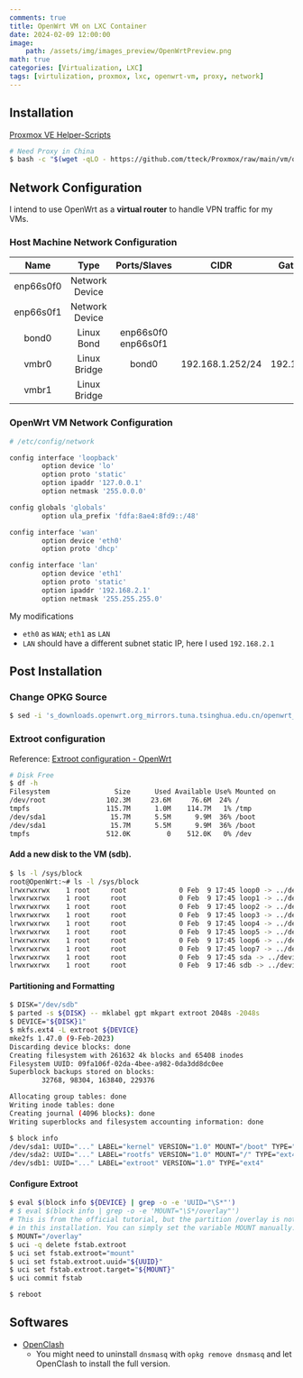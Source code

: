 ```yaml
---
comments: true
title: OpenWrt VM on LXC Container
date: 2024-02-09 12:00:00
image:
    path: /assets/img/images_preview/OpenWrtPreview.png
math: true
categories: [Virtualization, LXC]
tags: [virtulization, proxmox, lxc, openwrt-vm, proxy, network]
---
```


## Installation

[Proxmox VE Helper-Scripts](https://tteck.github.io/Proxmox/)

```bash
# Need Proxy in China
$ bash -c "$(wget -qLO - https://github.com/tteck/Proxmox/raw/main/vm/openwrt.sh)"
```

## Network Configuration

I intend to use OpenWrt as a **virtual router** to handle VPN traffic for my VMs.

### Host Machine Network Configuration

|   Name    |      Type      |    Ports/Slaves     |       CIDR       |   Gateway   |   Comment   |
| :-------: | :------------: | :-----------------: | :--------------: | :---------: | :---------: |
| enp66s0f0 | Network Device |                     |                  |             |             |
| enp66s0f1 | Network Device |                     |                  |             |             |
|   bond0   |   Linux Bond   | enp66s0f0 enp66s0f1 |                  |             |             |
|   vmbr0   |  Linux Bridge  |        bond0        | 192.168.1.252/24 | 192.168.1.1 | Main Bridge |
|   vmbr1   |  Linux Bridge  |                     |                  |             | OpenWrt-LAN |

### OpenWrt VM Network Configuration

```bash
# /etc/config/network

config interface 'loopback'
        option device 'lo'
        option proto 'static'
        option ipaddr '127.0.0.1'
        option netmask '255.0.0.0'

config globals 'globals'
        option ula_prefix 'fdfa:8ae4:8fd9::/48'

config interface 'wan'
        option device 'eth0'
        option proto 'dhcp'

config interface 'lan'
        option device 'eth1'
        option proto 'static'
        option ipaddr '192.168.2.1'
        option netmask '255.255.255.0'
```

My modifications

- `eth0` as `WAN`; `eth1` as `LAN`
- `LAN` should have a different subnet static IP, here I used `192.168.2.1`

## Post Installation

### Change OPKG Source

```bash
$ sed -i 's_downloads.openwrt.org_mirrors.tuna.tsinghua.edu.cn/openwrt_' /etc/opkg/distfeeds.conf
```

### Extroot configuration

Reference: [Extroot configuration - OpenWrt](https://openwrt.org/docs/guide-user/additional-software/extroot_configuration)

```bash
# Disk Free
$ df -h
Filesystem                Size      Used Available Use% Mounted on
/dev/root               102.3M     23.6M     76.6M  24% /
tmpfs                   115.7M      1.0M    114.7M   1% /tmp
/dev/sda1                15.7M      5.5M      9.9M  36% /boot
/dev/sda1                15.7M      5.5M      9.9M  36% /boot
tmpfs                   512.0K         0    512.0K   0% /dev
```
#### Add a new disk to the VM (sdb).
```bash
$ ls -l /sys/block
root@OpenWrt:~# ls -l /sys/block
lrwxrwxrwx    1 root     root             0 Feb  9 17:45 loop0 -> ../devices/virtual/block/loop0
lrwxrwxrwx    1 root     root             0 Feb  9 17:45 loop1 -> ../devices/virtual/block/loop1
lrwxrwxrwx    1 root     root             0 Feb  9 17:45 loop2 -> ../devices/virtual/block/loop2
lrwxrwxrwx    1 root     root             0 Feb  9 17:45 loop3 -> ../devices/virtual/block/loop3
lrwxrwxrwx    1 root     root             0 Feb  9 17:45 loop4 -> ../devices/virtual/block/loop4
lrwxrwxrwx    1 root     root             0 Feb  9 17:45 loop5 -> ../devices/virtual/block/loop5
lrwxrwxrwx    1 root     root             0 Feb  9 17:45 loop6 -> ../devices/virtual/block/loop6
lrwxrwxrwx    1 root     root             0 Feb  9 17:45 loop7 -> ../devices/virtual/block/loop7
lrwxrwxrwx    1 root     root             0 Feb  9 17:45 sda -> ../devices/.../sda
lrwxrwxrwx    1 root     root             0 Feb  9 17:46 sdb -> ../devices/.../sdb
```

#### Partitioning and Formatting

```bash
$ DISK="/dev/sdb"
$ parted -s ${DISK} -- mklabel gpt mkpart extroot 2048s -2048s
$ DEVICE="${DISK}1"
$ mkfs.ext4 -L extroot ${DEVICE}
mke2fs 1.47.0 (9-Feb-2023)
Discarding device blocks: done
Creating filesystem with 261632 4k blocks and 65408 inodes
Filesystem UUID: 09fa106f-02da-4bee-a982-0da3dd8dc0ee
Superblock backups stored on blocks:
        32768, 98304, 163840, 229376

Allocating group tables: done
Writing inode tables: done
Creating journal (4096 blocks): done
Writing superblocks and filesystem accounting information: done

$ block info
/dev/sda1: UUID="..." LABEL="kernel" VERSION="1.0" MOUNT="/boot" TYPE="ext4"
/dev/sda2: UUID="..." LABEL="rootfs" VERSION="1.0" MOUNT="/" TYPE="ext4"
/dev/sdb1: UUID="..." LABEL="extroot" VERSION="1.0" TYPE="ext4"
```

#### Configure Extroot

```bash
$ eval $(block info ${DEVICE} | grep -o -e 'UUID="\S*"')
# $ eval $(block info | grep -o -e 'MOUNT="\S*/overlay"')
# This is from the official tutorial, but the partition /overlay is not presented 
# in this installation. You can simply set the variable MOUNT manually.
$ MOUNT="/overlay"
$ uci -q delete fstab.extroot
$ uci set fstab.extroot="mount"
$ uci set fstab.extroot.uuid="${UUID}"
$ uci set fstab.extroot.target="${MOUNT}"
$ uci commit fstab

$ reboot
```

## Softwares

- [OpenClash](https://github.com/vernesong/OpenClash)
  - You might need to uninstall `dnsmasq` with `opkg remove dnsmasq` and let OpenClash to install the full version.